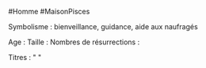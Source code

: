 #Homme #MaisonPisces

Symbolisme : bienveillance, guidance, aide aux naufragés

Age :
Taille :
Nombres de résurrections :

Titres : 
"
"


